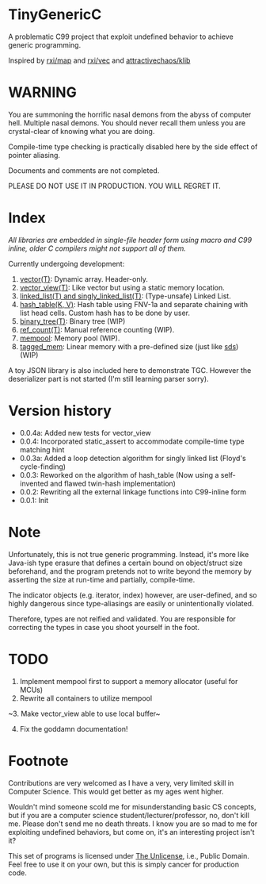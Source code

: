 # TinyGenericC
A problematic C99 project that exploit undefined behavior to achieve generic programming.

Inspired by [rxi/map](https://github.com/rxi/map) and [rxi/vec](https://github.com/rxi/vec) and [attractivechaos/klib](https://github.com/attractivechaos/klib)

# WARNING
You are summoning the horrific nasal demons from the abyss of computer hell. Multiple nasal demons. You should never recall them unless you are crystal-clear of knowing what you are doing. 

Compile-time type checking is practically disabled here by the side effect of pointer aliasing. 

Documents and comments are not completed. 

PLEASE DO NOT USE IT IN PRODUCTION. YOU WILL REGRET IT.

# Index
_All libraries are embedded in single-file header form using macro and C99 inline, older C compilers might not support all of them._

Currently undergoing development:
1. [vector(T)](https://github.com/stevefan1999/TinyGenericC/blob/master/include/vector.h): Dynamic array. Header-only.
2. [vector_view(T)](https://github.com/stevefan1999/TinyGenericC/blob/master/include/vector_view.h): Like vector but using a static memory location.
3. [linked_list(T) and singly_linked_list(T)](https://github.com/stevefan1999/TinyGenericC/blob/master/include/linked_list.h): (Type-unsafe) Linked List.
4. [hash_table(K, V)](https://github.com/stevefan1999/TinyGenericC/blob/master/include/hash_table.h): Hash table using FNV-1a and separate chaining with list head cells. Custom hash has to be done by user.
5. [binary_tree(T)](https://github.com/stevefan1999/TinyGenericC/blob/master/include/binary_tree.h): Binary tree (WIP)
6. [ref_count(T)](https://github.com/stevefan1999/TinyGenericC/blob/master/include/ref_count.h): Manual reference counting (WIP). 
7. [mempool](https://github.com/stevefan1999/TinyGenericC/blob/master/include/mempool.h): Memory pool (WIP). 
8. [tagged_mem](https://github.com/stevefan1999/TinyGenericC/blob/master/include/tagged_mem.h): Linear memory with a pre-defined size (just like [sds](https://github.com/antirez/sds)) (WIP)

A toy JSON library is also included here to demonstrate TGC. However the deserializer part is not started (I'm still learning parser sorry).

# Version history
* 0.0.4a: Added new tests for vector_view 
* 0.0.4: Incorporated static_assert to accommodate compile-time type matching hint 
* 0.0.3a: Added a loop detection algorithm for singly linked list (Floyd's cycle-finding)
* 0.0.3: Reworked on the algorithm of hash_table (Now using a self-invented and flawed twin-hash implementation)
* 0.0.2: Rewriting all the external linkage functions into C99-inline form
* 0.0.1: Init

# Note
Unfortunately, this is not true generic programming. Instead, it's more like Java-ish type erasure that defines a certain bound on object/struct size beforehand, and the program pretends not to write beyond the memory by asserting the size at run-time and partially, compile-time. 

The indicator objects (e.g. iterator, index) however, are user-defined, and so highly dangerous since type-aliasings are easily or unintentionally violated. 

Therefore, types are not reified and validated. You are responsible for correcting the types in case you shoot yourself in the foot.

# TODO
1. Implement mempool first to support a memory allocator (useful for MCUs)
2. Rewrite all containers to utilize mempool

~3. Make vector_view able to use local buffer~

4. Fix the goddamn documentation!

# Footnote
Contributions are very welcomed as I have a very, very limited skill in Computer Science. This would get better as my ages went higher.

Wouldn't mind someone scold me for misunderstanding basic CS concepts, but if you are a computer science student/lecturer/professor, no, don't kill me. Please don't send me no death threats. I know you are so mad to me for exploiting undefined behaviors, but come on, it's an interesting project isn't it?

This set of programs is licensed under [The Unlicense](http://unlicense.org/), i.e., Public Domain. Feel free to use it on your own, but this is simply cancer for production code.

